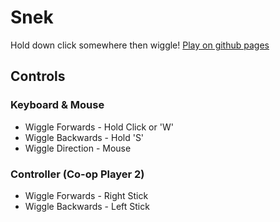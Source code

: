 # Snek

Hold down click somewhere then wiggle!
[Play on github pages](https://bupeldox.github.io/Snek/)

## Controls
### Keyboard & Mouse
- Wiggle Forwards - Hold Click or 'W'
- Wiggle Backwards - Hold 'S'
- Wiggle Direction - Mouse

### Controller (Co-op Player 2)
- Wiggle Forwards - Right Stick
- Wiggle Backwards - Left Stick

